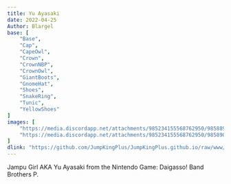 ```yaml
---
title: Yu Ayasaki
date: 2022-04-25
Author: Blargel
base: [
    "Base", 
    "Cap",
    "CapeOwl",
    "Crown",
    "CrownNBP",
    "CrownOwl",
    "GiantBoots",
    "GnomeHat",
    "Shoes",
    "SnakeRing",
    "Tunic",
    "YellowShoes"
]
images: [
    "https://media.discordapp.net/attachments/985234155568762950/985889771807207464/unknown.png",
    "https://media.discordapp.net/attachments/985234155568762950/985890448499413102/unknown.png"
]
dlink: "https://github.com/JumpKingPlus/JumpKingPlus.github.io/raw/www/reskins/collections/Yu%20Ayasaki.zip"
---
```


Jampu Girl AKA Yu Ayasaki from the Nintendo Game: Daigasso! Band Brothers P.